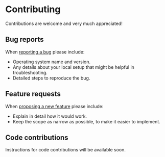 # Contributing

Contributions are welcome and very much appreciated!

## Bug reports

When [reporting a bug](https://github.com/compas-dev/compas_cgal/issues) please include:

* Operating system name and version.
* Any details about your local setup that might be helpful in troubleshooting.
* Detailed steps to reproduce the bug.

## Feature requests

When [proposing a new feature](https://github.com/compas-dev/compas_cgal/issues) please include:

* Explain in detail how it would work.
* Keep the scope as narrow as possible, to make it easier to implement.

## Code contributions

Instructions for code contributions will be available soon.
